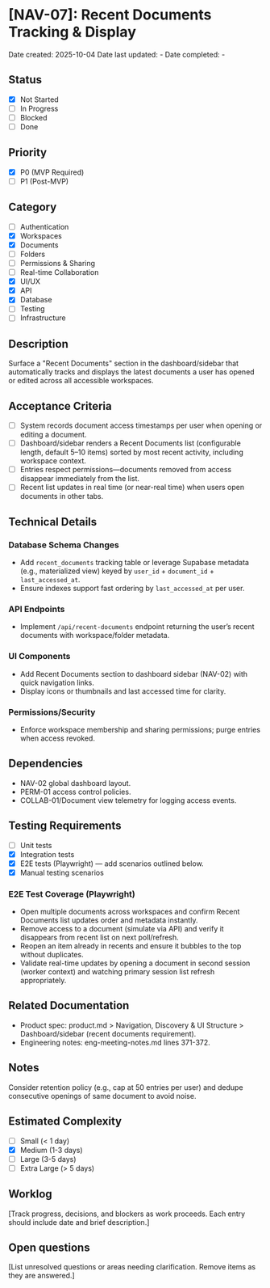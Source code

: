 # [NAV-07]: Recent Documents Tracking & Display

Date created: 2025-10-04
Date last updated: -
Date completed: -

## Status

- [x] Not Started
- [ ] In Progress
- [ ] Blocked
- [ ] Done

## Priority

- [x] P0 (MVP Required)
- [ ] P1 (Post-MVP)

## Category

- [ ] Authentication
- [x] Workspaces
- [x] Documents
- [ ] Folders
- [ ] Permissions & Sharing
- [ ] Real-time Collaboration
- [x] UI/UX
- [x] API
- [x] Database
- [ ] Testing
- [ ] Infrastructure

## Description

Surface a "Recent Documents" section in the dashboard/sidebar that automatically tracks and displays the latest documents a user has opened or edited across all accessible workspaces.

## Acceptance Criteria

- [ ] System records document access timestamps per user when opening or editing a document.
- [ ] Dashboard/sidebar renders a Recent Documents list (configurable length, default 5–10 items) sorted by most recent activity, including workspace context.
- [ ] Entries respect permissions—documents removed from access disappear immediately from the list.
- [ ] Recent list updates in real time (or near-real time) when users open documents in other tabs.

## Technical Details

### Database Schema Changes

- Add `recent_documents` tracking table or leverage Supabase metadata (e.g., materialized view) keyed by `user_id` + `document_id` + `last_accessed_at`.
- Ensure indexes support fast ordering by `last_accessed_at` per user.

### API Endpoints

- Implement `/api/recent-documents` endpoint returning the user’s recent documents with workspace/folder metadata.

### UI Components

- Add Recent Documents section to dashboard sidebar (NAV-02) with quick navigation links.
- Display icons or thumbnails and last accessed time for clarity.

### Permissions/Security

- Enforce workspace membership and sharing permissions; purge entries when access revoked.

## Dependencies

- NAV-02 global dashboard layout.
- PERM-01 access control policies.
- COLLAB-01/Document view telemetry for logging access events.

## Testing Requirements

- [ ] Unit tests
- [x] Integration tests
- [x] E2E tests (Playwright) — add scenarios outlined below.
- [x] Manual testing scenarios

### E2E Test Coverage (Playwright)

- Open multiple documents across workspaces and confirm Recent Documents list updates order and metadata instantly.
- Remove access to a document (simulate via API) and verify it disappears from recent list on next poll/refresh.
- Reopen an item already in recents and ensure it bubbles to the top without duplicates.
- Validate real-time updates by opening a document in second session (worker context) and watching primary session list refresh appropriately.

## Related Documentation

- Product spec: product.md > Navigation, Discovery & UI Structure > Dashboard/sidebar (recent documents requirement).
- Engineering notes: eng-meeting-notes.md lines 371-372.

## Notes

Consider retention policy (e.g., cap at 50 entries per user) and dedupe consecutive openings of same document to avoid noise.

## Estimated Complexity

- [ ] Small (< 1 day)
- [x] Medium (1-3 days)
- [ ] Large (3-5 days)
- [ ] Extra Large (> 5 days)

## Worklog

[Track progress, decisions, and blockers as work proceeds. Each entry should include date and brief description.]

## Open questions

[List unresolved questions or areas needing clarification. Remove items as they are answered.]
